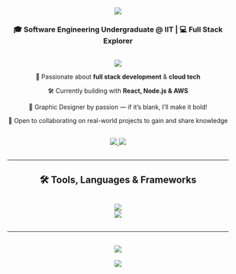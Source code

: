 <!-- Typing Animation with Yellow Font -->
<h1 align="center">
  <img src="https://readme-typing-svg.herokuapp.com?font=Righteous&size=35&color=ffc119&center=true&vCenter=true&width=600&height=70&duration=3000&pause=1000&lines=Hey+there+👋;+I'm+Nithursiga+Ramesh!" />
</h1>

<!-- Subtitle -->
<h3 align="center">🎓 Software Engineering Undergraduate @ IIT | 💻 Full Stack Explorer</h3>

<br/>

<!-- About Me Section -->
<div align="center">
  <img src="https://capsule-render.vercel.app/api?type=waving&color=ffc119&height=150&section=header&text=Welcome!&fontSize=40&fontAlignY=35&fontColor=000000" />
</div>

<div align="center">
  <p>🚀 Passionate about <b>full stack development</b> & <b>cloud tech</b></p>
  <p>🛠️ Currently building with <b>React, Node.js & AWS</b></p>
  <p>🎨 Graphic Designer by passion — if it’s blank, I’ll make it bold!</p>
  <p>🤝 Open to collaborating on real-world projects to gain and share knowledge</p>
</div>

<br/>

<!-- Contact Badges -->
<div align="center">
  <a href="mailto:sumatharans@gmail.com">
    <img src="https://img.shields.io/badge/Gmail-121212?style=for-the-badge&logo=gmail&logoColor=red" />
  </a>
  <a href="https://www.linkedin.com/in/srishankar-sumatharan/" target="_blank">
    <img src="https://img.shields.io/badge/LinkedIn-0077B5?style=for-the-badge&logo=linkedin&logoColor=white" />
  </a>
</div>

<br/>
<hr/>

<!-- Tech Stack Section -->
<h2 align="center">🛠️ Tools, Languages & Frameworks</h2>
<br/>
<div align="center">
  <img src="https://skillicons.dev/icons?i=react,nodejs,javascript,typescript,python,java,mysql,firebase" /><br/>
  <img src="https://skillicons.dev/icons?i=html,css,tailwind,mui,vscode,github,figma" />
</div>

<br/>
<hr/>
<br/>

<!-- Fun Quote Section with style -->
<div align="center">
  <img src="https://readme-typing-svg.herokuapp.com?font=Fira+Code&size=24&duration=4000&pause=1000&color=4A90E2&center=true&vCenter=true&width=800&lines=I+code+like+a+sunflower+🌻;+Always+turning+toward+the+light+of+new+ideas+and+clean+syntax!" />
</div>


<br/>

<!-- Footer -->
<div align="center">
  <img src="https://capsule-render.vercel.app/api?type=waving&color=ffc119&height=120&section=footer"/>
</div>
